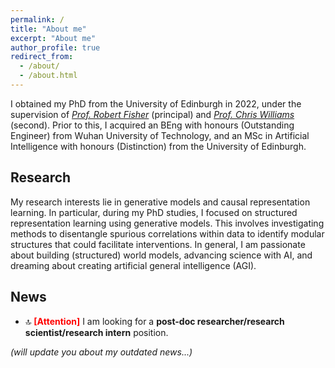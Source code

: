 ```yaml
---
permalink: /
title: "About me"
excerpt: "About me"
author_profile: true
redirect_from:
  - /about/
  - /about.html
---
```


I obtained my PhD from the University of Edinburgh in 2022, under the supervision of [*Prof. Robert Fisher*](https://homepages.inf.ed.ac.uk/rbf/) (principal) and [*Prof. Chris Williams*](https://homepages.inf.ed.ac.uk/ckiw/) (second). Prior to this, I acquired an BEng with honours (Outstanding Engineer) from Wuhan University of Technology, and an MSc in Artificial Intelligence with honours (Distinction) from the University of Edinburgh.


Research
------
My research interests lie in generative models and causal representation learning. In particular, during my PhD studies, I focused on structured representation learning using generative models. This involves investigating methods to disentangle spurious correlations within data to identify modular structures that could facilitate interventions. In general, I am passionate about building (structured) world models, advancing science with AI, and dreaming about creating artificial general intelligence (AGI).


News
------
- :top: **<span style="color:red">[Attention]</span>** I am looking for a **post-doc researcher/research scientist/research intern** position.
<!-- - [:top:] I am looking for a **post-doc researcher/research scientist/research intern** position. -->

*(will update you about my outdated news...)*